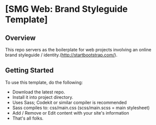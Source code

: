 # [SMG Web: Brand Styleguide Template]

## Overview

This repo servers as the boilerplate for web projects involving an online brand styleguide / identity.(http://startbootstrap.com/).

## Getting Started

To use this template, do the following:
* Download the latest repo. 
* Install it into project directory.
* Uses Sass; Codekit or similar compiler is recommended
* Sass compiles to: css/main.css  (scss/main.scss = main stylesheet)
* Add / Remove or Edit content with your site's information
* That's all folks.


